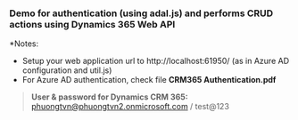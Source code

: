 <h3>Demo for authentication (using adal.js) and performs CRUD actions using Dynamics 365 Web API</h3>

*Notes: 
- Setup your web application url to http://localhost:61950/ (as in Azure AD configuration and util.js)
- For Azure AD authentication, check file <b>CRM365 Authentication.pdf</b>

> <b>User & password for Dynamics CRM 365:</b><br/>
> phuongtvn@phuongtvn2.onmicrosoft.com / test@123

